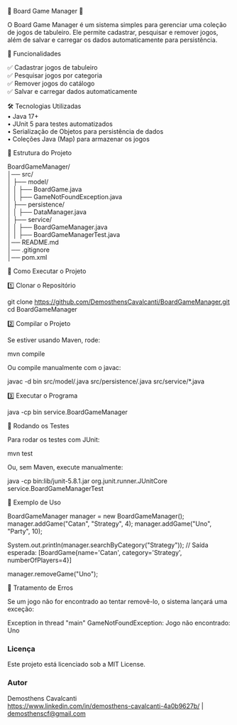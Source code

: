 📖 Board Game Manager 🎲

O Board Game Manager é um sistema simples para gerenciar uma coleção de jogos de tabuleiro. Ele permite cadastrar, pesquisar e remover jogos, além de salvar e carregar os dados automaticamente para persistência.

🚀 Funcionalidades

✅ Cadastrar jogos de tabuleiro<br>
✅ Pesquisar jogos por categoria<br>
✅ Remover jogos do catálogo<br>
✅ Salvar e carregar dados automaticamente<br>

🛠️ Tecnologias Utilizadas<br>
	•	Java 17+<br>
	•	JUnit 5 para testes automatizados<br>
	•	Serialização de Objetos para persistência de dados<br>
	•	Coleções Java (Map) para armazenar os jogos<br>

📂 Estrutura do Projeto

BoardGameManager/<br>
│── src/<br>
│   ├── model/<br>
│   │   ├── BoardGame.java<br>
│   │   ├── GameNotFoundException.java<br>
│   ├── persistence/<br>
│   │   ├── DataManager.java<br>
│   ├── service/<br>
│   │   ├── BoardGameManager.java<br>
│   │   ├── BoardGameManagerTest.java<br>
│── README.md<br>
│── .gitignore<br>
│── pom.xml<br>

📌 Como Executar o Projeto

1️⃣ Clonar o Repositório

git clone https://github.com/DemosthensCavalcanti/BoardGameManager.git <br>
cd BoardGameManager

2️⃣ Compilar o Projeto

Se estiver usando Maven, rode:

mvn compile

Ou compile manualmente com o javac:

javac -d bin src/model/.java src/persistence/.java src/service/*.java

3️⃣ Executar o Programa

java -cp bin service.BoardGameManager

🧪 Rodando os Testes

Para rodar os testes com JUnit:

mvn test

Ou, sem Maven, execute manualmente:

java -cp bin:lib/junit-5.8.1.jar org.junit.runner.JUnitCore service.BoardGameManagerTest

📝 Exemplo de Uso

BoardGameManager manager = new BoardGameManager();
manager.addGame("Catan", "Strategy", 4);
manager.addGame("Uno", "Party", 10);

System.out.println(manager.searchByCategory("Strategy")); 
// Saída esperada: [BoardGame{name='Catan', category='Strategy', numberOfPlayers=4}]

manager.removeGame("Uno");

📌 Tratamento de Erros

Se um jogo não for encontrado ao tentar removê-lo, o sistema lançará uma exceção:

Exception in thread "main" GameNotFoundException: Jogo não encontrado: Uno

### Licença

Este projeto está licenciado sob a MIT License.

### Autor

Demosthens Cavalcanti<br>
https://www.linkedin.com/in/demosthens-cavalcanti-4a0b9627b/ | demosthenscf@gmail.com
